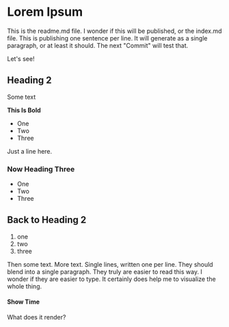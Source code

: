 # Lorem Ipsum

This is the readme.md file.
I wonder if this will be published, or the index.md file.
This is publishing one sentence per line.
It will generate as a single paragraph, or at least it should.
The next "Commit" will test that.

Let's see!

## Heading 2

Some text

**This Is Bold**
* One
* Two
* Three

Just a line here.

### Now Heading Three
- One
- Two
- Three

## Back to Heading 2
1. one
2. two
3. three


Then some text.
More text.
Single lines, written one per line.
They should blend into a single paragraph.
They truly are easier to read this way.
I wonder if they are easier to type.
It certainly does help me to visualize the whole thing.


#### Show Time

What does it render?

